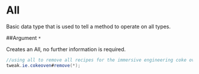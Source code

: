 # All

Basic data type that is used to tell a method to operate on all types.

##Argument
`*`

Creates an All, no further information is required.
```java
//using all to remove all recipes for the immersive engineering coke oven
tweak.ie.cokeoven#remove(*);
```